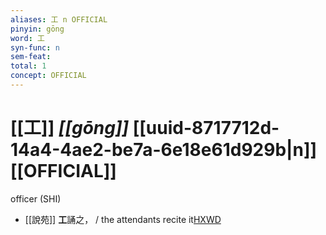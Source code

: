 ```yaml
---
aliases: 工 n OFFICIAL
pinyin: gōng
word: 工
syn-func: n
sem-feat: 
total: 1
concept: OFFICIAL 
---
```

# [[工]] *[[gōng]]*  [[uuid-8717712d-14a4-4ae2-be7a-6e18e61d929b|n]] [[OFFICIAL]]
officer (SHI)
 - [[說苑]] **工**誦之， / the attendants recite it[HXWD](https://hxwd.org/textview.html?location=CH1a0907_CHANT_001-12a.18)